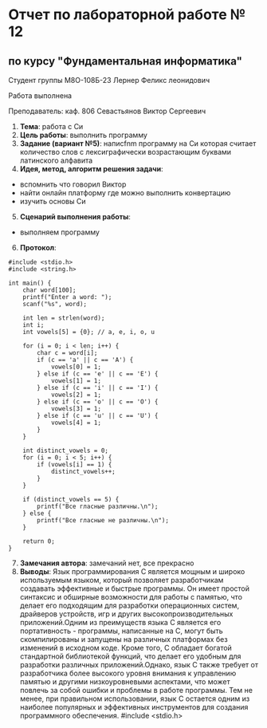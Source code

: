 # Отчет по лабораторной работе № 12
## по курсу "Фундаментальная информатика"

Студент группы М8О-108Б-23 Лернер Феликс леонидович

Работа выполнена 

Преподаватель: каф. 806 Севастьянов Виктор Сергеевич

1. **Тема**:   работа с Cи
2. **Цель работы**: выполнить программу
3. **Задание (вариант №5)**: напиcfnm программу на Си которая считает
     количество слов с лексиграфически возрастающим буквами латинского алфавита
5. **Идея, метод, алгоритм решения задачи**:
- вспомнить что говорил Виктор
- найти онлайн платформу где можно выполнить конвертацию
- изучить основы Си
5. **Сценарий выполнения работы**:
- выполняем программу
6. **Протокол**:
```
#include <stdio.h>
#include <string.h>

int main() {
    char word[100];
    printf("Enter a word: ");
    scanf("%s", word);

    int len = strlen(word);
    int i;
    int vowels[5] = {0}; // a, e, i, o, u

    for (i = 0; i < len; i++) {
        char c = word[i];
        if (c == 'a' || c == 'A') {
            vowels[0] = 1;
        } else if (c == 'e' || c == 'E') {
            vowels[1] = 1;
        } else if (c == 'i' || c == 'I') {
            vowels[2] = 1;
        } else if (c == 'o' || c == 'O') {
            vowels[3] = 1;
        } else if (c == 'u' || c == 'U') {
            vowels[4] = 1;
        }
    }

    int distinct_vowels = 0;
    for (i = 0; i < 5; i++) {
        if (vowels[i] == 1) {
            distinct_vowels++;
        }
    }

    if (distinct_vowels == 5) {
        printf("Все гласные различны.\n");
    } else {
        printf("Все гласные не различны.\n");
    }

    return 0;
}
```

7. **Замечания автора**: замечаний нет, все прекрасно
8. **Выводы**:
Язык программирования C является мощным и широко используемым языком, который позволяет разработчикам создавать эффективные и быстрые программы.
Он имеет простой синтаксис и обширные возможности для работы с памятью, что делает его подходящим для разработки операционных систем, драйверов устройств,
игр и других высокопроизводительных приложений.Одним из преимуществ языка C является его портативность - программы, написанные на C, могут быть скомпилированы
и запущены на различных платформах без изменений в исходном коде. Кроме того, C обладает богатой стандартной библиотекой функций, что делает его удобным для
разработки различных приложений.Однако, язык C также требует от разработчика более высокого уровня внимания к управлению памятью и другими низкоуровневыми
аспектами, что может повлечь за собой ошибки и проблемы в работе программы. Тем не менее, при правильном использовании, язык C остается одним из наиболее
популярных и эффективных инструментов для создания программного обеспечения.
#include <stdio.h>
